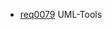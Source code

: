  * [req0079](https://github.com/DomainDrivenArchitecture/ddaRequirement/blob/master/en/requirements/req0079.md) UML-Tools